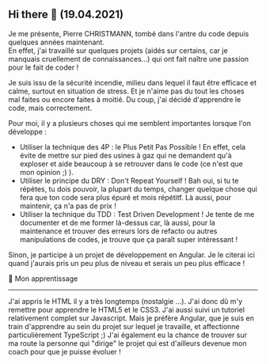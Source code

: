 ## Hi there 👋 (19.04.2021)

Je me présente, Pierre CHRISTMANN, tombé dans l'antre du code depuis quelques années maintenant.  
En effet, j'ai travaillé sur quelques projets (aidés sur certains, car je manquais cruellement de connaissances...) qui ont fait naître une passion pour le fait de coder !  

Je suis issu de la sécurité incendie, milieu dans lequel il faut être efficace et calme, surtout en situation de stress. Et je n'aime pas du tout les choses mal faites ou encore faites à moitié. Du coup, j'ai décidé d'apprendre le code, mais correctement.

Pour moi, il y a plusieurs choses qui me semblent importantes lorsque l'on développe : 
- Utiliser la technique des 4P : le Plus Petit Pas Possible ! En effet, cela évite de mettre sur pied des usines à gaz qui ne demandent qu'à exploser et aide beaucoup à se retrouver dans le code (ce n'est que mon opinion ;) ).
- Utiliser le principe du DRY : Don't Repeat Yourself ! Bah oui, si tu te répètes, tu dois pouvoir, la plupart du temps, changer quelque chose qui fera que ton code sera plus épuré et mois répétitf. Là aussi, pour maintenir, ça n'a pas de prix !
- Utiliser la technique du TDD : Test Driven Development ! Je tente de me documenter et de me former là-dessus car, là aussi, pour la maintenance et trouver des erreurs lors de refacto ou autres manipulations de codes, je trouve que ça paraît super intéressant !

Sinon, je participe à un projet de développement en Angular. Je le citerai ici quand j'aurais pris un peu plus de niveau et serais un peu plus efficace ! 

🔭 Mon apprentissage
<hr/>
J'ai appris le HTML il y a très longtemps (nostalgie ...). J'ai donc dû m'y remettre pour apprendre le HTML5 et le CSS3. J'ai aussi suivi un tutoriel relativement complet sur Javascript. Mais je préfère Angular, que je suis en train d'apprendre au sein du projet sur lequel je travaille, et affectionne particulièrement TypeScript ;)
J'ai également eu la chance de trouver sur ma route la personne qui "dirige" le projet qui est d'ailleurs devenue mon coach pour que je puisse évoluer !


<!--
**Talzatior/Talzatior** is a ✨ _special_ ✨ repository because its `README.md` (this file) appears on your GitHub profile.

Here are some ideas to get you started:

- 🔭 I’m currently working on ...
- 🌱 I’m currently learning ...
- 👯 I’m looking to collaborate on ...
- 🤔 I’m looking for help with ...
- 💬 Ask me about ...
- 📫 How to reach me: ...
- 😄 Pronouns: ...
- ⚡ Fun fact: ...
-->
